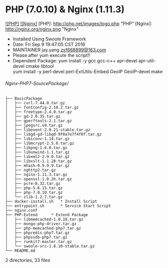 PHP (7.0.10) & Nginx (1.11.3)
====
[![PHP]](http://www.php.net/) [![Nginx]](http://nginx.org) 
[PHP]: http://php.net/images/logo.php "PHP"
[Nginx]: http://nginx.org/nginx.png "Nginx" 

* Installed Using Swoole Framework
* Date: Fri Sep  9 19:47:05 CST 2016
* MAINTAINER    jay.yang    zxf668899@163.com
* Please after yum execute the script!!
* Dependent Package:
		yum install -y gcc gcc-c++ apr-devel apr-util-devel cmake libtool<br> 
		yum install -y perl-devel perl-ExtUtils-Embed GeoIP GeoIP-devel make<br>

###### Nginx-PHP7-SourcePackage/
    ├── BasicPackage
    │   ├── curl-7.44.0.tar.gz
    │   ├── fontconfig-2.10.2.tar.gz
    │   ├── freetype-2.4.0.tar.gz
    │   ├── gd-2.0.35.tar.gz
    │   ├── gperftools-2.1.tar.gz
    │   ├── jpegsrc.v9.tar.gz
    │   ├── libevent-2.0.21-stable.tar.gz
    │   ├── libgd-gd-libgd-9f0a7e7f4f0f.tar.gz
    │   ├── libiconv-1.14.tar.gz
    │   ├── libmcrypt-2.5.8.tar.gz
    │   ├── libpng-1.6.0.tar.gz
    │   ├── libunwind-1.1.tar.gz
    │   ├── libxml2-2.9.0.tar.gz
    │   ├── libxslt-1.1.28.tar.gz
    │   ├── mhash-0.9.9.9.tar.gz
    │   ├── nghttp2.tar.gz
    │   ├── nginx-1.11.3.tar.gz
    │   ├── openssl-1.0.2h.tar.gz
    │   ├── pcre-8.32.tar.gz
    │   ├── php-5.6.15.tar.gz
    │   ├── php-7.0.10.tar.gz
    │   └── zlib-1.2.7.tar.gz
    ├── docker-install.sh	* Install Script
    ├── entrypoint.sh		* Service Start Script
    ├── nginx.conf
    ├── PHP-Extend		* Extend Package
    │   ├── libmemcached-1.0.18.tar.gz
    │   ├── mongo-php-driver.tar.gz
    │   ├── php-memcached-php7.tar.gz
    │   ├── phpredis-php7.tar.gz
    │   ├── phpssdb-php7.tar.gz
    │   ├── runkit7-master.tar.gz
    │   └── swoole-src-1.8.10-stable.tar.gz
    └── README.md

2 directories, 33 files
